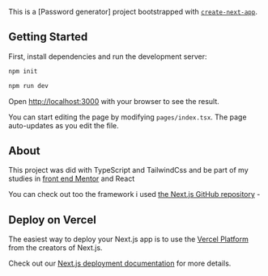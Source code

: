 This is a [Password generator] project bootstrapped with [`create-next-app`](https://github.com/vercel/next.js/tree/canary/packages/create-next-app).

## Getting Started

First, install dependencies and run the development server:

```bash
npm init

npm run dev
```

Open [http://localhost:3000](http://localhost:3000) with your browser to see the result.

You can start editing the page by modifying `pages/index.tsx`. The page auto-updates as you edit the file.

## About

This project was did with TypeScript and TailwindCss
and be part of my studies in [front end Mentor](https://www.frontendmentor.io/home) and React



You can check out too the framework i used [the Next.js GitHub repository](https://github.com/vercel/next.js/) - 
## Deploy on Vercel

The easiest way to deploy your Next.js app is to use the [Vercel Platform](https://vercel.com/new?utm_medium=default-template&filter=next.js&utm_source=create-next-app&utm_campaign=create-next-app-readme) from the creators of Next.js.

Check out our [Next.js deployment documentation](https://nextjs.org/docs/deployment) for more details.
